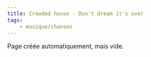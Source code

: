 ```yaml
---
title: Crowded house - Don't dream it's over
tags:
    - musique/chanson
---
```


Page créée automatiquement, mais vide.
